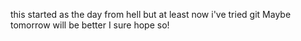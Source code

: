 this started as the day from hell
but at least now i've tried git
Maybe tomorrow will be better
I sure hope so!
